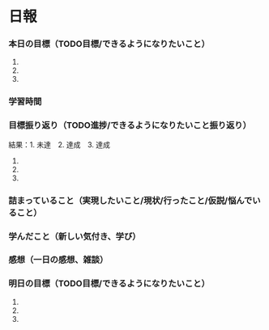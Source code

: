 # 日報

### 本日の目標（TODO目標/できるようになりたいこと）
1. 
2. 
3.

### 学習時間

### 目標振り返り（TODO進捗/できるようになりたいこと振り返り）
結果：1. 未達　2. 達成　3. 達成

1.

2.

3.

### 詰まっていること（実現したいこと/現状/行ったこと/仮説/悩んでいること）


### 学んだこと（新しい気付き、学び）


### 感想（一日の感想、雑談）


### 明日の目標（TODO目標/できるようになりたいこと）
1. 
2. 
3.
